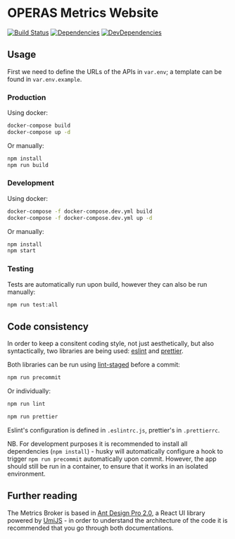# OPERAS Metrics Website
[![Build Status](https://img.shields.io/github/workflow/status/hirmeos/metrics_portal/build-and-lint/master)](https://github.com/hirmeos/metrics_portal/actions) [![Dependencies](https://img.shields.io/david/hirmeos/metrics_portal.svg)](https://david-dm.org/hirmeos/metrics_portal) [![DevDependencies](https://img.shields.io/david/dev/hirmeos/metrics_portal.svg)](https://david-dm.org/hirmeos/metrics_portal?type=dev)

## Usage
First we need to define the URLs of the APIs in `var.env`; a template can be found in `var.env.example`.

### Production
Using docker:
```bash
docker-compose build
docker-compose up -d
```

Or manually:
```bash
npm install
npm run build
```

### Development
Using docker:
```bash
docker-compose -f docker-compose.dev.yml build
docker-compose -f docker-compose.dev.yml up -d
```

Or manually:
```bash
npm install
npm start
```

### Testing
Tests are automatically run upon build, however they can also be run manually:
```bash
npm run test:all
```

## Code consistency
In order to keep a consitent coding style, not just aesthetically, but also syntactically, two libraries are being used: [eslint](https://eslint.org/) and [prettier](https://prettier.io/).

Both libraries can be run using [lint-staged](https://www.npmjs.com/package/lint-staged) before a commit:
```bash
npm run precommit
```
Or individually:
```bash
npm run lint
```
```bash
npm run prettier
```

Eslint's configuration is defined in `.eslintrc.js`, prettier's in `.prettierrc`.

NB. For development purposes it is recommended to install all dependencies (`npm install`) - husky will automatically configure a hook to trigger `npm run precommit` automatically upon commit. However, the app should still be run in a container, to ensure that it works in an isolated environment.

## Further reading
The Metrics Broker is based in [Ant Design Pro 2.0](https://pro.ant.design/), a React UI library powered by [UmiJS](https://umijs.org/) - in order to understand the architecture of the code it is recommended that you go through both documentations.

